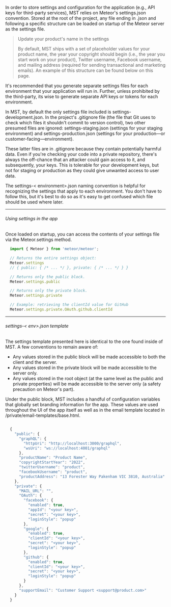 In order to store settings and configuration for the application (e.g., API keys for third-party services), MST relies on Meteor's settings.json convention. Stored at the root of the project, any file ending in .json and following a specific structure can be loaded on startup of the Meteor server as the settings file.

<blockquote>
  Update your product's name in the settings

  By default, MST ships with a set of placeholder values for your product name, the year your copyright should begin (i.e., the year you start work on your product), Twitter username, Facebook username, and mailing address (required for sending transactional and marketing emails). An example of this structure can be found below on this page.
</blockquote>

It's recommended that you generate separate settings files for each environment that your application will run in. Further, unless prohibited by the third-party, its wise to generate separate API keys or tokens for each environment.

In MST, by default the only settings file included is <span class="badge">settings-development.json</span>. In the project's <span class="badge">.gitignore</span> file (the file that Git uses to check which files it shouldn't commit to version control), two other presumed files are ignored: <span class="badge">settings-staging.json</span> (settings for your staging environment) and <span class="badge">settings-production.json</span> (settings for your production—or customer-facing—environment).

These latter files are in <span class="badge">.gitignore</span> because they contain potentially harmful data. Even if you're checking your code into a private repository, there's always the off-chance that an attacker could gain access to it, and subsequently, your keys. This is tolerable for your development keys, but not for staging or production as they could give unwanted access to user data.

The <span class="badge">settings-< environment>.json</span> naming convention is helpful for recognizing the settings that apply to each environment. You don't have to follow this, but it's best to do so as it's easy to get confused which file should be used where later.

***

<h6>Using settings in the app</h6>

Once loaded on startup, you can access the contents of your settings file via the Meteor.settings method.

~~~js
  import { Meteor } from 'meteor/meteor';

  // Returns the entire settings object:
  Meteor.settings
  // { public: { /* ... */ }, private: { /* ... */ } }

  // Returns only the public block.
  Meteor.settings.public

  // Returns only the private block.
  Meteor.settings.private

  // Example: retrieving the clientId value for GitHub
  Meteor.settings.private.OAuth.github.clientId
~~~

***

<h6>settings-< env>.json template</h6>

The settings template presented here is identical to the one found inside of MST. A few conventions to remain aware of:

* Any values stored in the <span class="badge">public</span> block will be made accessible to both the client and the server.
* Any values stored in the <span class="badge">private</span> block will be made accessible to the server only.
* Any values stored in the root object (at the same level as the <span class="badge">public</span> and <span class="badge">private</span> properties) will be made accessible to the server only (a safety precaution on Meteor's part).

Under the public block, MST includes a handful of configuration variables that globally set branding information for the app. These values are used throughout the UI of the app itself as well as in the email template located in <span class="badge">/private/email-templates/base.html</span>.

~~~js

  {
    "public": {
      "graphQL": {
        "httpUri": "http://localhost:3000/graphql",
        "wsUri": "ws://localhost:4001/graphql"
      },
      "productName": "Product Name",
      "copyrightStartYear": "2022",
      "twitterUsername": "product",
      "facebookUsername": "product",
      "productAddress": "13 Forester Way Pakenham VIC 3810, Australia"
    },
    "private": {
      "MAIL_URL": "",
      "OAuth": {
        "facebook": {
          "enabled": true,
          "appId": "<your key>",
          "secret": "<your key>",
          "loginStyle": "popup"
        },
        "google": {
          "enabled": true,
          "clientId": "<your key>",
          "secret": "<your key>",
          "loginStyle": "popup"
        },
        "github": {
          "enabled": true,
          "clientId": "<your key>",
          "secret": "<your key>",
          "loginStyle": "popup"
        }
      },
      "supportEmail": "Customer Support <support@product.com>"
    }
  }

~~~